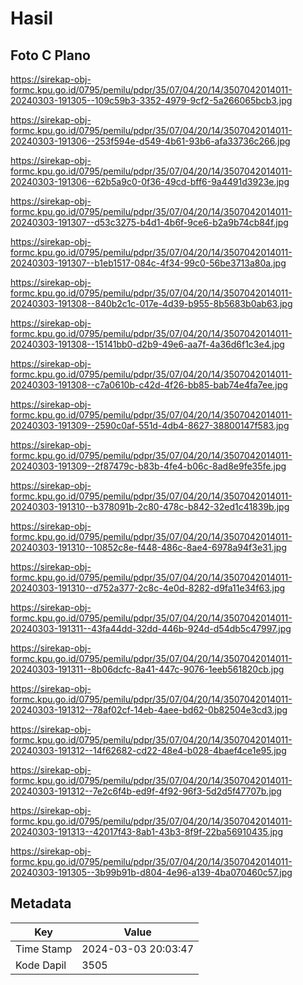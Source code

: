 # Hasil

## Foto C Plano

https://sirekap-obj-formc.kpu.go.id/0795/pemilu/pdpr/35/07/04/20/14/3507042014011-20240303-191305--109c59b3-3352-4979-9cf2-5a266065bcb3.jpg

https://sirekap-obj-formc.kpu.go.id/0795/pemilu/pdpr/35/07/04/20/14/3507042014011-20240303-191306--253f594e-d549-4b61-93b6-afa33736c266.jpg

https://sirekap-obj-formc.kpu.go.id/0795/pemilu/pdpr/35/07/04/20/14/3507042014011-20240303-191306--62b5a9c0-0f36-49cd-bff6-9a4491d3923e.jpg

https://sirekap-obj-formc.kpu.go.id/0795/pemilu/pdpr/35/07/04/20/14/3507042014011-20240303-191307--d53c3275-b4d1-4b6f-9ce6-b2a9b74cb84f.jpg

https://sirekap-obj-formc.kpu.go.id/0795/pemilu/pdpr/35/07/04/20/14/3507042014011-20240303-191307--b1eb1517-084c-4f34-99c0-56be3713a80a.jpg

https://sirekap-obj-formc.kpu.go.id/0795/pemilu/pdpr/35/07/04/20/14/3507042014011-20240303-191308--840b2c1c-017e-4d39-b955-8b5683b0ab63.jpg

https://sirekap-obj-formc.kpu.go.id/0795/pemilu/pdpr/35/07/04/20/14/3507042014011-20240303-191308--15141bb0-d2b9-49e6-aa7f-4a36d6f1c3e4.jpg

https://sirekap-obj-formc.kpu.go.id/0795/pemilu/pdpr/35/07/04/20/14/3507042014011-20240303-191308--c7a0610b-c42d-4f26-bb85-bab74e4fa7ee.jpg

https://sirekap-obj-formc.kpu.go.id/0795/pemilu/pdpr/35/07/04/20/14/3507042014011-20240303-191309--2590c0af-551d-4db4-8627-38800147f583.jpg

https://sirekap-obj-formc.kpu.go.id/0795/pemilu/pdpr/35/07/04/20/14/3507042014011-20240303-191309--2f87479c-b83b-4fe4-b06c-8ad8e9fe35fe.jpg

https://sirekap-obj-formc.kpu.go.id/0795/pemilu/pdpr/35/07/04/20/14/3507042014011-20240303-191310--b378091b-2c80-478c-b842-32ed1c41839b.jpg

https://sirekap-obj-formc.kpu.go.id/0795/pemilu/pdpr/35/07/04/20/14/3507042014011-20240303-191310--10852c8e-f448-486c-8ae4-6978a94f3e31.jpg

https://sirekap-obj-formc.kpu.go.id/0795/pemilu/pdpr/35/07/04/20/14/3507042014011-20240303-191310--d752a377-2c8c-4e0d-8282-d9fa11e34f63.jpg

https://sirekap-obj-formc.kpu.go.id/0795/pemilu/pdpr/35/07/04/20/14/3507042014011-20240303-191311--43fa44dd-32dd-446b-924d-d54db5c47997.jpg

https://sirekap-obj-formc.kpu.go.id/0795/pemilu/pdpr/35/07/04/20/14/3507042014011-20240303-191311--8b06dcfc-8a41-447c-9076-1eeb561820cb.jpg

https://sirekap-obj-formc.kpu.go.id/0795/pemilu/pdpr/35/07/04/20/14/3507042014011-20240303-191312--78af02cf-14eb-4aee-bd62-0b82504e3cd3.jpg

https://sirekap-obj-formc.kpu.go.id/0795/pemilu/pdpr/35/07/04/20/14/3507042014011-20240303-191312--14f62682-cd22-48e4-b028-4baef4ce1e95.jpg

https://sirekap-obj-formc.kpu.go.id/0795/pemilu/pdpr/35/07/04/20/14/3507042014011-20240303-191312--7e2c6f4b-ed9f-4f92-96f3-5d2d5f47707b.jpg

https://sirekap-obj-formc.kpu.go.id/0795/pemilu/pdpr/35/07/04/20/14/3507042014011-20240303-191313--42017f43-8ab1-43b3-8f9f-22ba56910435.jpg

https://sirekap-obj-formc.kpu.go.id/0795/pemilu/pdpr/35/07/04/20/14/3507042014011-20240303-191305--3b99b91b-d804-4e96-a139-4ba070460c57.jpg


## Metadata

| Key        | Value               |
| ---------- | ------------------- |
| Time Stamp | 2024-03-03 20:03:47 |
| Kode Dapil | 3505                |



